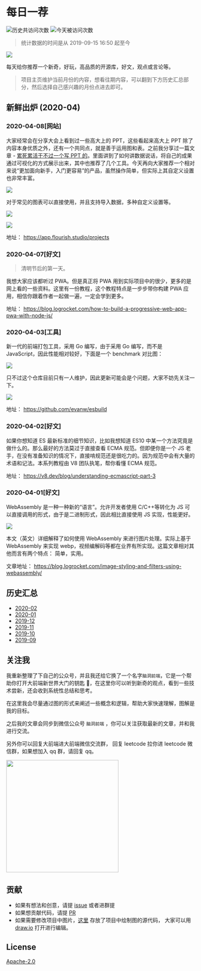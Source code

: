 # 每日一荐

![历史共访问次数](https://visitor-count-badge.herokuapp.com/total.svg?repo_id=azl397985856.daily-featured)
![今天被访问次数](https://visitor-count-badge.herokuapp.com/today.svg?repo_id=azl397985856.daily-featured)

> 统计数据的时间是从 2019-09-15 16:50 起至今

![](https://tva1.sinaimg.cn/large/006y8mN6ly1g8d0sktqrwj30hs07maae.jpg)

每天给你推荐一个新奇，好玩，高品质的开源库，好文，观点或言论等。

> 项目主页维护当前月份的内容，想看往期内容，可以翻到下方历史汇总部分，然后选择自己感兴趣的月份点进去即可。

## 新鲜出炉 (2020-04)

### 2020-04-08[网站]

大家经常会在分享大会上看到过一些高大上的 PPT，这些看起来高大上 PPT 除了内容本身优质之外，还有一个共同点，就是善于运用图和表。之前我分享过一篇文章 - [累死累活干不过一个写 PPT 的](https://lucifer.ren/blog/2019/12/11/ppt-data/)。里面讲到了如何讲数据说话，将自己的成果通过可视化的方式展示出来，其中也推荐了几个工具。今天再向大家推荐一个相对来说“更加面向新手，入门更容易”的产品，虽然操作简单，但实际上其自定义设置也非常丰富。

![](https://tva1.sinaimg.cn/large/00831rSTly1gdmc53wwrdj318j0jwwm3.jpg)

对于常见的图表可以直接使用，并且支持导入数据，多种自定义设置等。

![](https://tva1.sinaimg.cn/large/00831rSTly1gdmc68fz5yj31h60nywi2.jpg)

![](https://tva1.sinaimg.cn/large/00831rSTly1gdmc6lom1lj31gk0gagnq.jpg)

地址： https://app.flourish.studio/projects

### 2020-04-07[好文]

> 清明节后的第一天。

我想大家应该都听过 PWA。但是真正将 PWA 用到实际项目中的很少，更多的是网上看的一些资料。这里有一份教程，这个教程特点是一步步带你构建 PWA 应用，相信你跟着作者一起做一遍，一定会学到更多。

地址： https://blog.logrocket.com/how-to-build-a-progressive-web-app-pwa-with-node-js/

### 2020-04-03[工具]

新一代的前端打包工具，采用 Go 编写，由于采用 Go 编写，而不是 JavaScript，因此性能相对较好，下面是一个 benchmark 对比图：

![](https://tva1.sinaimg.cn/large/00831rSTly1gdge8ksiphj30mq07h40j.jpg)

只不过这个仓库目前只有一人维护，因此更新可能会是个问题，大家不妨先关注一下。

![](https://tva1.sinaimg.cn/large/00831rSTly1gdgea4hjm7j30uj069751.jpg)

地址： https://github.com/evanw/esbuild

### 2020-04-02[好文]

如果你想知道 ES 最新标准的细节知识，比如我想知道 ES10 中某一个方法究竟是做什么的。那么最好的方法莫过于直接查看 ECMA 规范。但即便你是一个 JS 老手，在没有准备知识的情况下，直接啃规范还是很吃力的。因为规范中会有大量的术语和记法。本系列教程由 V8 团队执笔，帮你看懂 ECMA 规范。

地址： https://v8.dev/blog/understanding-ecmascript-part-3

### 2020-04-01[好文]

WebAssembly 是一种一种新的“语言”。允许开发者使用 C/C++等转化为 JS 可以直接调用的形式，由于是二进制形式，因此相比直接使用 JS 实现，性能更好。

![](https://tva1.sinaimg.cn/large/00831rSTly1gdd3aut07ij30lb07awfn.jpg)

本文（英文）详细解释了如何使用 WebAssembly 来进行图片处理。实际上基于 WebAssembly 来实现 webp，视频编解码等都在业界有所实现。这篇文章相对其他而言有两个特点： 简单，实用。

文章地址： https://blog.logrocket.com/image-styling-and-filters-using-webassembly/

## 历史汇总

- [2020-02](./backup/2020-02/)
- [2020-01](./backup/2020-01/)
- [2019-12](./backup/2019-12/)
- [2019-11](./backup/2019-11/)
- [2019-10](./backup/2019-10/)
- [2019-09](./backup/2019-09/)

## 关注我

我重新整理了下自己的公众号，并且我还给它换了一个名字`脑洞前端`，它是一个帮助你打开大前端新世界大门的钥匙 🔑，在这里你可以听到新奇的观点，看到一些技术尝新，还会收到系统性总结和思考。

在这里我会尽量通过图的形式来阐述一些概念和逻辑，帮助大家快速理解，图解是我的目标。

之后我的文章会同步到微信公众号 `脑洞前端` ，你可以关注获取最新的文章，并和我进行交流。

另外你可以回复大前端进大前端微信交流群， 回复 leetcode 拉你进 leetcode 微信群，如果想加入 qq 群，请回复 qq。

<img width="300" src="https://tva1.sinaimg.cn/large/006y8mN6ly1g7he9xdtmyj30by0byaac.jpg">

## 贡献

- 如果有想法和创意，请提 [issue](https://github.com/azl397985856/daily-featured/issues) 或者进群提
- 如果想贡献代码，请提 [PR](https://github.com/azl397985856/daily-featured/pulls)
- 如果需要修改项目中图片，[这里](./assets/) 存放了项目中绘制图的源代码， 大家可以用 [draw.io](https://www.draw.io/) 打开进行编辑。

## License

[Apache-2.0](./LICENSE)
